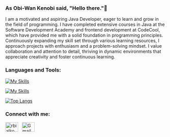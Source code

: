 ### As Obi-Wan Kenobi said, "Hello there."🦾



I am a motivated and aspiring Java Developer, eager to learn and grow in the field of programming. I have completed extensive courses in Java at the Software Development Academy and frontend development at CodeCool, which have provided me with a solid foundation in programming principles. Continuously expanding my skill set through various learning resources, I approach projects with enthusiasm and a problem-solving mindset. I value collaboration and attention to detail, thriving in dynamic environments that appreciate creativity and foster continuous learning.

### Languages and Tools:
[![My Skills](https://skillicons.dev/icons?i=java,spring,mysql,docker,git)](https://skillicons.dev)

[![My Skills](https://skillicons.dev/icons?i=react,js,ts,html,css)](https://skillicons.dev)

[![Top Langs](https://github-readme-stats.vercel.app/api/top-langs/?username=radbia&layout=compact&text_color=daf7dc&bg_color=151515&hide=css,html,php)](https://github.com/anuraghazra/github-readme-stats)


<h3 align="left">Connect with me:</h3>
<p align="left">
<a href="https://linkedin.com/in/rbialkowski" target="blank"><img align="center" src="https://raw.githubusercontent.com/rahuldkjain/github-profile-readme-generator/master/src/images/icons/Social/linked-in-alt.svg" alt="rbialkowski" height="30" width="40" /></a>
&nbsp <a href="mailto:TwojAdresGmail@gmail.com"><img align="center" src="https://user-images.githubusercontent.com/5141132/50740364-7ea80880-1217-11e9-8faf-2348e31beedd.png" alt="Gmail Icon" height="30" width="40"></a>
</p>


<!--
### Languages and Tools
<div>
  <img src="https://github.com/devicons/devicon/blob/master/icons/java/java-original-wordmark.svg" title="Java" alt="Java" width="40" height="40"/>&nbsp;
  <img src="https://github.com/devicons/devicon/blob/master/icons/spring/spring-original-wordmark.svg" title="Spring" alt="Spring" width="40" height="40"/>&nbsp;
  <img src="https://github.com/devicons/devicon/blob/master/icons/react/react-original-wordmark.svg" title="React" alt="React" width="40" height="40"/>&nbsp;
  <img src="https://github.com/devicons/devicon/blob/master/icons/javascript/javascript-original.svg" title="JavaScript" alt="JavaScript" width="40" height="40"/>&nbsp;
  <img src="https://github.com/devicons/devicon/blob/master/icons/html5/html5-original.svg" title="HTML5" alt="HTML" width="40" height="40"/>&nbsp;
  <img src="https://github.com/devicons/devicon/blob/master/icons/css3/css3-plain-wordmark.svg"  title="CSS3" alt="CSS" width="40" height="40"/>&nbsp;
  <img src="https://github.com/devicons/devicon/blob/master/icons/materialui/materialui-original.svg" title="Material UI" alt="Material UI" width="40" height="40"/>&nbsp;
  <img src="https://github.com/devicons/devicon/blob/master/icons/mysql/mysql-original-wordmark.svg" title="MySQL"  alt="MySQL" width="40" height="40"/>&nbsp;
  <img src="https://github.com/devicons/devicon/blob/master/icons/git/git-original-wordmark.svg" title="Git" **alt="Git" width="40" height="40"/>
  👋
  ![Top Langs](https://github-readme-stats.vercel.app/api/top-langs/?username=radbia&theme=tokyonight)
</div>

**RadBia/RadBia** is a ✨ _special_ ✨ repository because its `README.md` (this file) appears on your GitHub profile.

Here are some ideas to get you started:

- 🔭 I’m currently working on ...
- 🌱 I’m currently learning ...
- 👯 I’m looking to collaborate on ...
- 🤔 I’m looking for help with ...
- 💬 Ask me about ...
- 📫 How to reach me: ...
- 😄 Pronouns: ...
- ⚡ Fun fact: ...
-->
